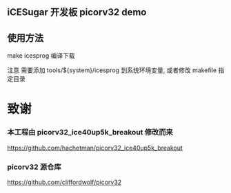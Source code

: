 iCESugar 开发板 picorv32 demo
-----------
## 使用方法
make icesprog 编译下载

注意 需要添加 tools/${system}/icesprog 到系统环境变量, 或者修改 makefile 指定目录

# 致谢
### 本工程由 picorv32_ice40up5k_breakout 修改而来
https://github.com/hachetman/picorv32_ice40up5k_breakout

### picorv32 源仓库
https://github.com/cliffordwolf/picorv32